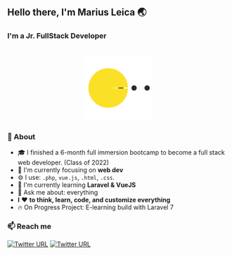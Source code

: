 ## Hello there, I'm Marius Leica 🌏
### I'm a Jr. FullStack Developer
<div align="center">
	<br>
	<img src="https://raw.githubusercontent.com/Aniket965/Aniket965/master/pacman.svg?sanitize=true" width="150" height="150">
</div>

### 🚀 About
- 🎓 I finished a 6-month full immersion bootcamp to become a full stack web developer. (Class of 2022)  
- 👀 I'm currently focusing on **web dev**
- ⚙️ I use: `.php`, `vue.js`, `.html`, `.css`.
- 🔭 I'm currently learning **Laravel & VueJS**
- 💬 Ask me about: everything
- **I** ❤️ **to think, learn, code, and customize everything**
- 🔥 On Progress Project: E-learning build with Laravel 7 

### 📫 Reach me
[![Twitter URL](https://img.shields.io/twitter/url?label=email&logo=gmail&style=social&url=http%3A%2F%2Fmailto%3Acontact.mariusleica%40gmail.com)](mailto:mariusleica@gmail.com)
[![Twitter URL](https://img.shields.io/twitter/url?label=LinkedIn&logo=linkedin&style=social&url=https%3A%2F%2Fwww.linkedin.com%2Fin%2Fismailhabibi)](https://linkedin.com//in/marius-leica-18082224b/)





